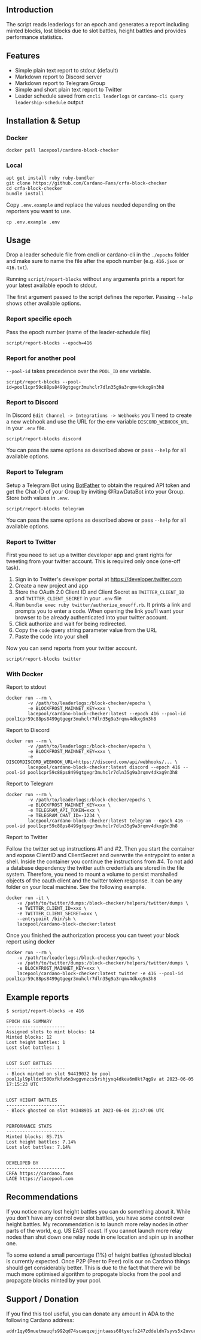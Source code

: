 ## Introduction

The script reads leaderlogs for an epoch and generates a report including minted blocks, lost blocks due to slot battles, height battles and provides performance statistics.

## Features

* Simple plain text report to stdout (default)
* Markdown report to Discord server
* Markdown report to Telegram Group
* Simple and short plain text report to Twitter
* Leader schedule saved from `cncli leaderlogs` or `cardano-cli query leadership-schedule` output

## Installation & Setup

### Docker

```
docker pull lacepool/cardano-block-checker
```

### Local

```
apt get install ruby ruby-bundler
git clone https://github.com/Cardano-Fans/crfa-block-checker
cd crfa-block-checker
bundle install
```

Copy `.env.example` and replace the values needed depending on the reporters you want to use.

```
cp .env.example .env
```

## Usage

Drop a leader schedule file from cncli or cardano-cli in the `./epochs` folder and make sure to name the file after the epoch number (e.g. `416.json` or `416.txt`).

Running `script/report-blocks` without any arguments prints a report for your latest available epoch to stdout.

The first argument passed to the script defines the reporter. Passing `--help` shows other available options.

### Report specific epoch

Pass the epoch number (name of the leader-schedule file)

```
script/report-blocks --epoch=416
```

### Report for another pool

`--pool-id` takes precedence over the `POOL_ID` env variable.

```
script/report-blocks --pool-id=pool1cpr59c88ps8499gtgegr3muhclr7dln35g9a3rqmv4dkxg9n3h8
```

### Report to Discord

In Discord `Edit Channel -> Integrations -> Webhooks` you'll need to create a new webhook and use the URL for the env variable `DISCORD_WEBHOOK_URL` in your `.env` file.

```
script/report-blocks discord
```

You can pass the same options as described above or pass `--help` for all available options.

### Report to Telegram

Setup a Telegram Bot using [BotFather](https://t.me/botfather) to obtain the required API token and get the Chat-ID of your Group by inviting @RawDataBot into your Group. Store both values in `.env`.

```
script/report-blocks telegram
```

You can pass the same options as described above or pass `--help` for all available options.

### Report to Twitter

First you need to set up a twitter developer app and grant rights for tweeting from your twitter account. This is required only once (one-off task).

1. Sign in to Twitter's developer portal at https://developer.twitter.com
2. Create a new project and app
3. Store the OAuth 2.0 Client ID and Client Secret as `TWITTER_CLIENT_ID` and `TWITTER_CLIENT_SECRET` in your `.env` file
4. Run `bundle exec ruby twitter/authorize_oneoff.rb`. It prints a link and prompts you to enter a code. When opening the link you’ll want your browser to be already authenticated into your twitter account.
5. Click authorize and wait for being redirected.
6. Copy the `code` query string parameter value from the URL
7. Paste the code into your shell

Now you can send reports from your twitter account.

```
script/report-blocks twitter
```

### With Docker

Report to stdout

```
docker run --rm \
        -v /path/to/leaderlogs:/block-checker/epochs \
        -e BLOCKFROST_MAINNET_KEY=xxx \
        lacepool/cardano-block-checker:latest --epoch 416 --pool-id pool1cpr59c88ps8499gtgegr3muhclr7dln35g9a3rqmv4dkxg9n3h8
```

Report to Discord

```
docker run --rm \
        -v /path/to/leaderlogs:/block-checker/epochs \
        -e BLOCKFROST_MAINNET_KEY=xxx \
        -e DISCORDISCORD_WEBHOOK_URL=https://discord.com/api/webhooks/... \
        lacepool/cardano-block-checker:latest discord --epoch 416 --pool-id pool1cpr59c88ps8499gtgegr3muhclr7dln35g9a3rqmv4dkxg9n3h8
```

Report to Telegram

```
docker run --rm \
        -v /path/to/leaderlogs:/block-checker/epochs \
        -e BLOCKFROST_MAINNET_KEY=xxx \
        -e TELEGRAM_API_TOKEN=xxx \
        -e TELEGRAM_CHAT_ID=-1234 \
        lacepool/cardano-block-checker:latest telegram --epoch 416 --pool-id pool1cpr59c88ps8499gtgegr3muhclr7dln35g9a3rqmv4dkxg9n3h8
```

Report to Twitter

Follow the twitter set up instructions #1 and #2. Then you start the container and expose ClientID and ClientSecret and overwrite the entrypoint to enter a shell. Inside the container you continue the instructions from #4. To not add a database dependency the twitter auth credentials are stored in the file system. Therefore, you need to mount a volume to persist marshalled objects of the oauth client and the twitter token response. It can be any folder on your local machine. See the following example.

```
docker run -it \
    -v /path/to/twitter/dumps:/block-checker/helpers/twitter/dumps \
    -e TWITTER_CLIENT_ID=xxx \
    -e TWITTER_CLIENT_SECRET=xxx \
    --entrypoint /bin/sh \
    lacepool/cardano-block-checker:latest
```

Once you finished the authorization process you can tweet your block report using docker

```
docker run --rm \
    -v /path/to/leaderlogs:/block-checker/epochs \
    -v /path/to/twitter/dumps:/block-checker/helpers/twitter/dumps \
    -e BLOCKFROST_MAINNET_KEY=xxx \
    lacepool/cardano-block-checker:latest twitter -e 416 --pool-id pool1cpr59c88ps8499gtgegr3muhclr7dln35g9a3rqmv4dkxg9n3h8
```

## Example reports

```
$ script/report-blocks -e 416

EPOCH 416 SUMMARY
----------------------
Assigned slots to mint blocks: 14
Minted blocks: 12
Lost height battles: 1
Lost slot battles: 1


LOST SLOT BATTLES
----------------------
- Block minted on slot 94419032 by pool pool1yl9plldxt500xfkfu6n3wggvnzcs5rshjyxq4dkea6m0kt7qg9v at 2023-06-05 17:15:23 UTC


LOST HEIGHT BATTLES
----------------------
- Block ghosted on slot 94348935 at 2023-06-04 21:47:06 UTC


PERFORMANCE STATS
----------------------
Minted blocks: 85.71%
Lost height battles: 7.14%
Lost slot battles: 7.14%


DEVELOPED BY
----------------------
CRFA https://cardano.fans
LACE https://lacepool.com
```

## Recommendations
If you notice many lost height battles you can do something about it. While you don't have any control over slot battles, you have *some* control over height battles. My recommendation is to launch more relay nodes in other parts of the world, e.g. US EAST coast. If you cannot launch more relay nodes than shut down one relay node in one location and spin up in another one.

To some extend a small percentage (1%) of height battles (ghosted blocks) is currently expected. Once P2P (Peer to Peer) rolls our on Cardano things should get considerably better. This is due to the fact that there will be much more optimised algorithm to propogate blocks from the pool and propagate blocks minted by your pool.

## Support / Donation
If you find this tool useful, you can donate any amount in ADA to the following Cardano address:
```
addr1qy05muetmauqfs992qd74scaeqzejjntaass68tyecfx247zddeldn7syvs5x2uvuefk66azhr7lelrj423lxapuxkks90meng
```
